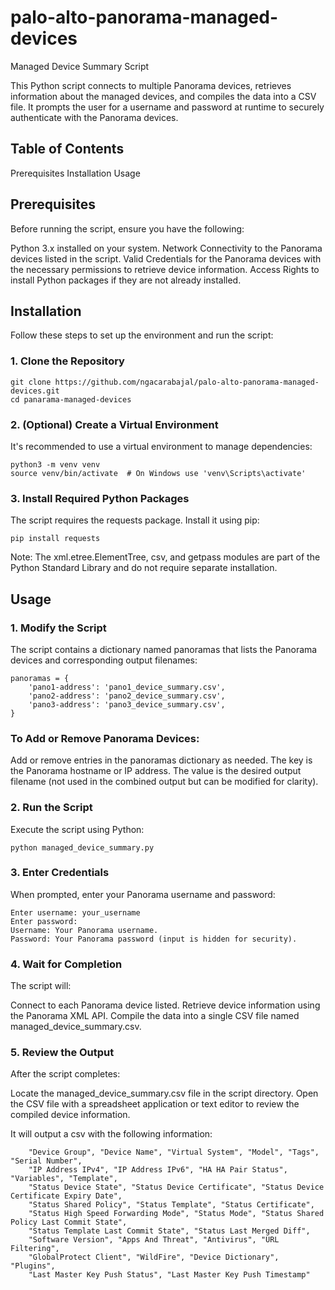 # palo-alto-panorama-managed-devices

Managed Device Summary Script

This Python script connects to multiple Panorama devices, retrieves information about the managed devices, and compiles the data into a CSV file. It prompts the user for a username and password at runtime to securely authenticate with the Panorama devices.

## Table of Contents
Prerequisites
Installation
Usage

## Prerequisites

Before running the script, ensure you have the following:

Python 3.x installed on your system.
Network Connectivity to the Panorama devices listed in the script.
Valid Credentials for the Panorama devices with the necessary permissions to retrieve device information.
Access Rights to install Python packages if they are not already installed.

## Installation

Follow these steps to set up the environment and run the script:

### 1. Clone the Repository
```
git clone https://github.com/ngacarabajal/palo-alto-panorama-managed-devices.git
cd panarama-managed-devices
```
### 2. (Optional) Create a Virtual Environment

It's recommended to use a virtual environment to manage dependencies:
```
python3 -m venv venv
source venv/bin/activate  # On Windows use 'venv\Scripts\activate'
```
### 3. Install Required Python Packages

The script requires the requests package. Install it using pip:
```
pip install requests
```
Note: The xml.etree.ElementTree, csv, and getpass modules are part of the Python Standard Library and do not require separate installation.

## Usage
### 1. Modify the Script
The script contains a dictionary named panoramas that lists the Panorama devices and corresponding output filenames:
```
panoramas = {
    'pano1-address': 'pano1_device_summary.csv',
    'pano2-address': 'pano2_device_summary.csv',
    'pano3-address': 'pano3_device_summary.csv',
}
```
### To Add or Remove Panorama Devices:
Add or remove entries in the panoramas dictionary as needed.
The key is the Panorama hostname or IP address.
The value is the desired output filename (not used in the combined output but can be modified for clarity).
### 2. Run the Script
Execute the script using Python:
```
python managed_device_summary.py
```
### 3. Enter Credentials
When prompted, enter your Panorama username and password:
```
Enter username: your_username
Enter password:
Username: Your Panorama username.
Password: Your Panorama password (input is hidden for security).
```
### 4. Wait for Completion
The script will:

Connect to each Panorama device listed.
Retrieve device information using the Panorama XML API.
Compile the data into a single CSV file named managed_device_summary.csv.

### 5. Review the Output
After the script completes:

Locate the managed_device_summary.csv file in the script directory.
Open the CSV file with a spreadsheet application or text editor to review the compiled device information.

It will output a csv with the following information:

        "Device Group", "Device Name", "Virtual System", "Model", "Tags", "Serial Number", 
        "IP Address IPv4", "IP Address IPv6", "HA HA Pair Status", "Variables", "Template", 
        "Status Device State", "Status Device Certificate", "Status Device Certificate Expiry Date", 
        "Status Shared Policy", "Status Template", "Status Certificate", 
        "Status High Speed Forwarding Mode", "Status Mode", "Status Shared Policy Last Commit State", 
        "Status Template Last Commit State", "Status Last Merged Diff", 
        "Software Version", "Apps And Threat", "Antivirus", "URL Filtering", 
        "GlobalProtect Client", "WildFire", "Device Dictionary", "Plugins", 
        "Last Master Key Push Status", "Last Master Key Push Timestamp"
